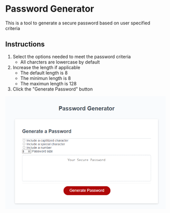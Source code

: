 # Password Generator
This is a tool to generate a secure password based on user specified criteria

## Instructions
1. Select the options needed to meet the password criteria
    * All charcters are lowercase by default
2. Increase the length if applicable
    * The default length is 8 
    * The minimun length is 8
    * The maximun length is 128
3. Click the "Generate Password" button

![screenshot of generator](password_generator.png)